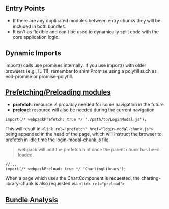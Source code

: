 ## Entry Points

* If there are any duplicated modules between entry chunks they will be included in both bundles.
* It isn't as flexible and can't be used to dynamically split code with the core application logic.

## Dynamic Imports

import() calls use promises internally. If you use import() with older browsers (e.g., IE 11), remember to shim Promise using a polyfill such as es6-promise or promise-polyfill.

## [Prefetching/Preloading modules](https://webpack.js.org/guides/code-splitting/#prefetchingpreloading-modules)

* **prefetch**: resource is probably needed for some navigation in the future
* **preload**: resource will also be needed during the current navigation

```
import(/* webpackPrefetch: true */ './path/to/LoginModal.js');
```

This will result in `<link rel="prefetch" href="login-modal-chunk.js">` being appended in the head of the page, which will instruct the browser to prefetch in idle time the login-modal-chunk.js file.

> webpack will add the prefetch hint once the parent chunk has been loaded.


```
//...
import(/* webpackPreload: true */ 'ChartingLibrary');
```
When a page which uses the ChartComponent is requested, the charting-library-chunk is also requested via `<link rel="preload">`

## [Bundle Analysis](https://webpack.js.org/guides/code-splitting/#bundle-analysis)
